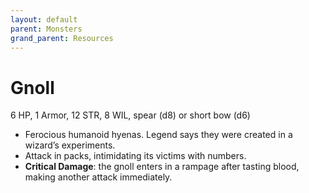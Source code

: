 ```yaml
---
layout: default
parent: Monsters
grand_parent: Resources
---
```


# Gnoll

6 HP, 1 Armor, 12 STR, 8 WIL, spear (d8) or short bow (d6)

- Ferocious humanoid hyenas.   Legend says they were created in a wizard’s experiments.
- Attack in packs, intimidating its victims with numbers.
- **Critical Damage**: the gnoll enters in a rampage after tasting blood, making another attack immediately.
